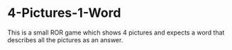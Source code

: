 # 4-Pictures-1-Word
This is a small ROR game which shows 4 pictures and expects a word that describes all the pictures as an answer.
